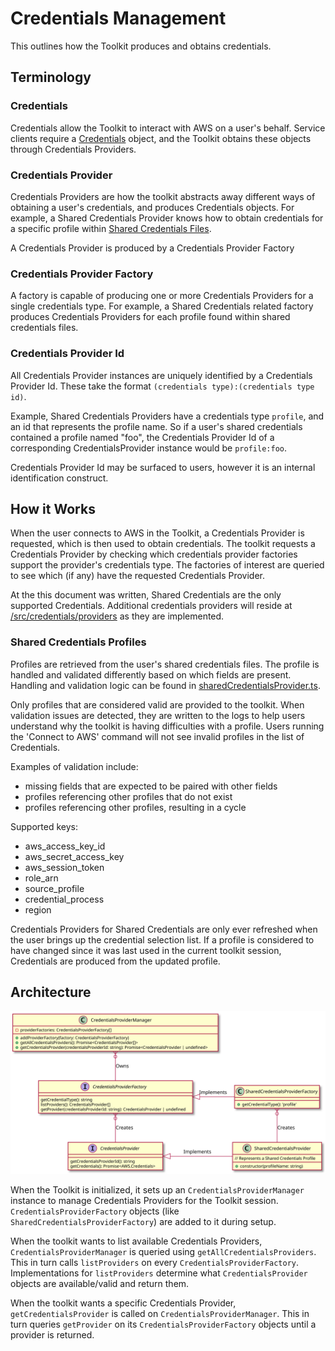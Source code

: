 # Credentials Management

This outlines how the Toolkit produces and obtains credentials.

## Terminology

### Credentials

Credentials allow the Toolkit to interact with AWS on a user's behalf. Service clients require a [Credentials](https://docs.aws.amazon.com/AWSJavaScriptSDK/latest/AWS/Credentials.html) object, and the Toolkit obtains these objects through Credentials Providers.

### Credentials Provider

Credentials Providers are how the toolkit abstracts away different ways of obtaining a user's credentials, and produces Credentials objects. For example, a Shared Credentials Provider knows how to obtain credentials for a specific profile within [Shared Credentials Files](https://docs.aws.amazon.com/sdk-for-javascript/v2/developer-guide/loading-node-credentials-shared.html).

A Credentials Provider is produced by a Credentials Provider Factory

### Credentials Provider Factory

A factory is capable of producing one or more Credentials Providers for a single credentials type. For example, a Shared Credentials related factory produces Credentials Providers for each profile found within shared credentials files.

### Credentials Provider Id

All Credentials Provider instances are uniquely identified by a Credentials Provider Id. These take the format `(credentials type):(credentials type id)`.

Example, Shared Credentials Providers have a credentials type `profile`, and an id that represents the profile name. So if a user's shared credentials contained a profile named "foo", the Credentials Provider Id of a corresponding CredentialsProvider instance would be `profile:foo`.

Credentials Provider Id may be surfaced to users, however it is an internal identification construct.

## How it Works

When the user connects to AWS in the Toolkit, a Credentials Provider is requested, which is then used to obtain credentials. The toolkit requests a Credentials Provider by checking which credentials provider factories support the provider's credentials type. The factories of interest are queried to see which (if any) have the requested Credentials Provider.

At the this document was written, Shared Credentials are the only supported Credentials. Additional credentials providers will reside at [/src/credentials/providers](/src/credentials/providers) as they are implemented.

### Shared Credentials Profiles

Profiles are retrieved from the user's shared credentials files. The profile is handled and validated differently based on which fields are present. Handling and validation logic can be found in [sharedCredentialsProvider.ts](/src/credentials/providers/sharedCredentialsProvider.ts).

Only profiles that are considered valid are provided to the toolkit. When validation issues are detected, they are written to the logs to help users understand why the toolkit is having difficulties with a profile. Users running the 'Connect to AWS' command will not see invalid profiles in the list of Credentials.

Examples of validation include:

-   missing fields that are expected to be paired with other fields
-   profiles referencing other profiles that do not exist
-   profiles referencing other profiles, resulting in a cycle

Supported keys:

-   aws_access_key_id
-   aws_secret_access_key
-   aws_session_token
-   role_arn
-   source_profile
-   credential_process
-   region

Credentials Providers for Shared Credentials are only ever refreshed when the user brings up the credential selection list. If a profile is considered to have changed since it was last used in the current toolkit session, Credentials are produced from the updated profile.

## Architecture

![Class Diagram](class-diagram.svg)

When the Toolkit is initialized, it sets up an `CredentialsProviderManager` instance to manage Credentials Providers for the Toolkit session. `CredentialsProviderFactory` objects (like `SharedCredentialsProviderFactory`) are added to it during setup.

When the toolkit wants to list available Credentials Providers, `CredentialsProviderManager` is queried using `getAllCredentialsProviders`. This in turn calls `listProviders` on every `CredentialsProviderFactory`. Implementations for `listProviders` determine what `CredentialsProvider` objects are available/valid and return them.

When the toolkit wants a specific Credentials Provider, `getCredentialsProvider` is called on `CredentialsProviderManager`. This in turn queries `getProvider` on its `CredentialsProviderFactory` objects until a provider is returned.
